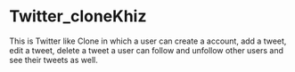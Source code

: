 # Twitter_cloneKhiz
This is Twitter like Clone in which a user can create a account, add a tweet, edit a tweet, delete a tweet a user can follow and unfollow other users and see their tweets as well.
